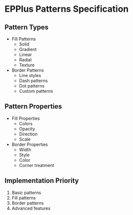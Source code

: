 # EPPlus Patterns Specification

## Pattern Types
- Fill Patterns
  - Solid
  - Gradient
  - Linear
  - Radial
  - Texture
- Border Patterns
  - Line styles
  - Dash patterns
  - Dot patterns
  - Custom patterns

## Pattern Properties
- Fill Properties
  - Colors
  - Opacity
  - Direction
  - Scale
- Border Properties
  - Width
  - Style
  - Color
  - Corner treatment

## Implementation Priority
1. Basic patterns
2. Fill patterns
3. Border patterns
4. Advanced features